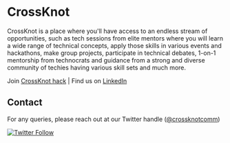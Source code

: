 # CrossKnot

CrossKnot is a place where you'll have access to an endless stream of opportunities, such as tech sessions from elite mentors where you will learn a wide range of technical concepts, apply those skills in various events and hackathons, make group projects, participate in technical debates, 1-on-1 mentorship from technocrats and guidance from a strong and diverse community of techies having various skill sets and much more.

Join [CrossKnot hack](https://crossknothacks.co/) | Find us on [LinkedIn](https://www.linkedin.com/company/crossknot-community/)

## Contact

For any queries, please reach out at our Twitter handle ([@crossknotcomm](https://twitter.com/crossknotcomm))

[![Twitter Follow](https://img.shields.io/twitter/follow/crossknotcomm.svg?style=social)](https://twitter.com/crossknotcomm)
